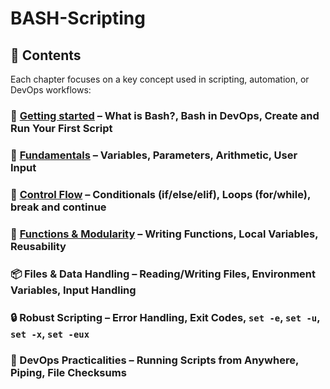 # BASH-Scripting

## 📂 Contents

Each chapter focuses on a key concept used in scripting, automation, or DevOps workflows:

### 📘 [Getting started](https://github.com/Endrit-Selita/BASH-Scripting/blob/main/Getting%20Started.md) – What is Bash?, Bash in DevOps, Create and Run Your First Script

### 🧠 [Fundamentals](https://github.com/Endrit-Selita/BASH-Scripting/blob/main/Fundamentals.md) – Variables, Parameters, Arithmetic, User Input

### 🔁 [Control Flow](https://github.com/Endrit-Selita/BASH-Scripting/blob/main/Control%20Flow.md) – Conditionals (if/else/elif), Loops (for/while), break and continue

### 🧰 [Functions & Modularity](https://github.com/Endrit-Selita/BASH-Scripting/blob/main/Files%20%26%20Data%20Handling.md) – Writing Functions, Local Variables, Reusability

### 📦 Files & Data Handling – Reading/Writing Files, Environment Variables, Input Handling

### 🔒 Robust Scripting – Error Handling, Exit Codes, `set -e`, `set -u`, `set -x`, `set -eux`

### 🚀 DevOps Practicalities – Running Scripts from Anywhere, Piping, File Checksums
